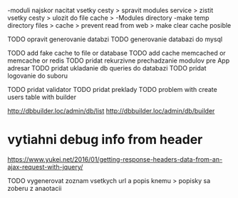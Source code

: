 -moduli najskor nacitat vsetky cesty > spravit modules service > zistit vsetky cesty > ulozit do file cache >
-Modules directory
-make temp directory files > cache > prevent read from web > make clear cache posible

TODO opravit generovanie databzi
TODO generovanie databazi do mysql


TODO add fake cache to file or database
TODO add cache memcached or memcache or redis
TODO pridat rekurzivne prechadzanie modulov pre App adresar
TODO pridat ukladanie db queries do databazi
TODO pridat logovanie do suboru

TODO pridat validator
TODO pridat preklady
TODO problem with create users table with builder

http://dbbuilder.loc/admin/db/list
http://dbbuilder.loc/admin/db/builder

# vytiahni debug info from header
https://www.yukei.net/2016/01/getting-response-headers-data-from-an-ajax-request-with-jquery/


TODO vygenerovat zoznam vsetkych url a popis knemu > popisky sa zoberu z anaotacii